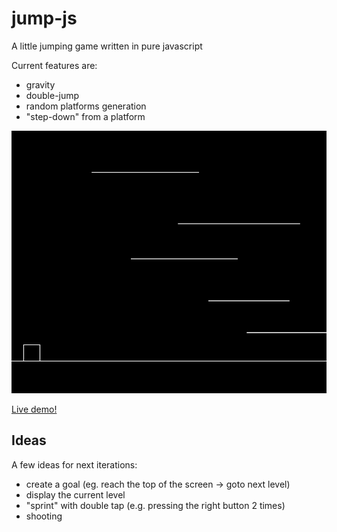 # jump-js
A little jumping game written in pure javascript

Current features are:
- gravity
- double-jump
- random platforms generation
- "step-down" from a platform

![screenshot](./jump-js.gif)

[Live demo!](https://hijackit.github.io/jump-js/)

## Ideas
A few ideas for next iterations:
- create a goal (eg. reach the top of the screen -> goto next level)
- display the current level
- "sprint" with double tap (e.g. pressing the right button 2 times)
- shooting
